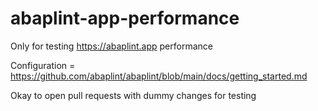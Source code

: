 # abaplint-app-performance

Only for testing https://abaplint.app performance

Configuration = https://github.com/abaplint/abaplint/blob/main/docs/getting_started.md

Okay to open pull requests with dummy changes for testing
